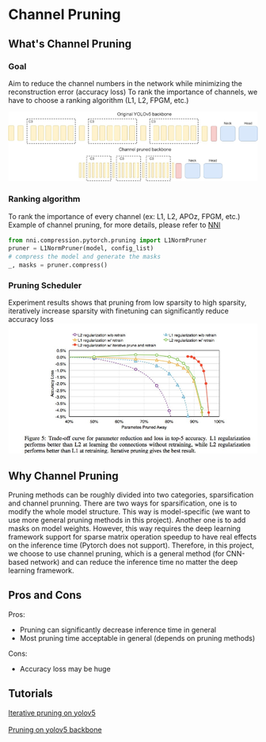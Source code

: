 
# Channel Pruning 

## What's Channel Pruning

### Goal 
Aim to reduce the channel numbers in the network while minimizing the reconstruction error (accuracy loss)
To rank the importance of channels, we have to choose a ranking algorithm (L1, L2, FPGM, etc.)

![](./channel_pruning.jpg)

### Ranking algorithm 
To rank the importance of every channel (ex: L1, L2, APOz, FPGM, etc.) <br>
Example of channel pruning, for more details, please refer to [NNI](https://nni.readthedocs.io/en/stable/tutorials/pruning_quick_start_mnist.html)
```python 
from nni.compression.pytorch.pruning import L1NormPruner
pruner = L1NormPruner(model, config_list)
# compress the model and generate the masks
_, masks = pruner.compress()
```

### Pruning Scheduler 
Experiment results shows that pruning from low sparsity to high sparsity, iteratively increase sparsity with finetuning can significantly reduce accuracy loss 
![](./it_prune.jpg)

## Why Channel Pruning
Pruning methods can be roughly divided into two categories, sparsification and channel prunning. There are two ways for sparsification, one is to modify the whole model structure. This way is model-specific (we want to use more general pruning methods in this project). Another one is to add masks on model weights. However, this way requires the deep learning framework support for sparse matrix operation speedup to have real effects on the inference time (Pytorch does not support). Therefore, in this project, we choose to use channel pruning, which is a general method (for CNN-based network) and can reduce the inference time no matter the deep learning framework. 

## Pros and Cons 
Pros:
- Pruning can significantly decrease inference time in general 
- Most pruning time acceptable in general (depends on pruning methods)

Cons: 
- Accuracy loss may be huge 

## Tutorials
[Iterative pruning on yolov5](./iterative_pruning.md) <br><br>
[Pruning on yolov5 backbone](./prune.md) 